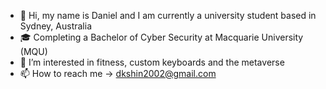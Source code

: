 - 👋 Hi, my name is Daniel and I am currently a university student based in Sydney, Australia
- 🎓 Completing a Bachelor of Cyber Security at Macquarie University (MQU)
- 👀 I’m interested in fitness, custom keyboards and the metaverse
- 📫 How to reach me -> dkshin2002@gmail.com

<!---
daniel-dk-shin/daniel-dk-shin is a ✨ special ✨ repository because its `README.md` (this file) appears on your GitHub profile.
You can click the Preview link to take a look at your changes.
--->
